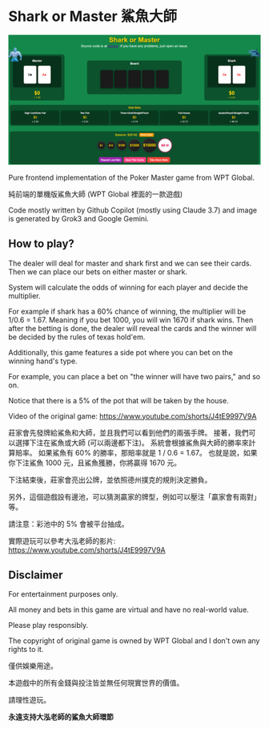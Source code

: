 # Shark or Master 鯊魚大師

![](static/screenshot1.png)

Pure frontend implementation of the Poker Master game from WPT Global.

純前端的單機版鯊魚大師 (WPT Global 裡面的一款遊戲)

Code mostly written by Github Copilot (mostly using Claude 3.7) and image is generated by Grok3 and Google Gemini.

## How to play?

The dealer will deal for master and shark first and we can see their cards.
Then we can place our bets on either master or shark.

System will calculate the odds of winning for each player and decide the multiplier.

For example if shark has a 60% chance of winning, the multiplier will be 1/0.6 = 1.67. Meaning if you bet 1000, you will win 1670 if shark wins.
Then after the betting is done, the dealer will reveal the cards and the winner will be decided by the rules of texas hold'em.

Additionally, this game features a side pot where you can bet on the winning hand's type.

For example, you can place a bet on "the winner will have two pairs," and so on.

Notice that there is a 5% of the pot that will be taken by the house.

Video of the original game: <https://www.youtube.com/shorts/J4tE9997V9A>

莊家會先發牌給鯊魚和大師，並且我們可以看到他們的兩張手牌。
接著，我們可以選擇下注在鯊魚或大師 (可以兩邊都下注)。
系統會根據鯊魚與大師的勝率來計算賠率。
如果鯊魚有 60% 的勝率，那賠率就是 1 / 0.6 = 1.67。
也就是說，如果你下注鯊魚 1000 元，且鯊魚獲勝，你將贏得 1670 元。

下注結束後，莊家會亮出公牌，並依照德州撲克的規則決定勝負。

另外，這個遊戲設有邊池，可以猜測贏家的牌型，例如可以壓注「贏家會有兩對」等。

請注意：彩池中的 5% 會被平台抽成。

實際遊玩可以參考大泓老師的影片: <https://www.youtube.com/shorts/J4tE9997V9A>

## Disclaimer

For entertainment purposes only.

All money and bets in this game are virtual and have no real-world value.

Please play responsibly.

The copyright of original game is owned by WPT Global and I don't own any rights to it.

僅供娛樂用途。

本遊戲中的所有金錢與投注皆並無任何現實世界的價值。

請理性遊玩。

**永遠支持大泓老師的鯊魚大師環節**
